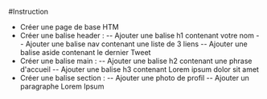 #Instruction
- Créer une page de base HTM
- Créer une balise header :
-- Ajouter une balise h1 contenant votre nom
-- Ajouter une balise nav contenant une liste de 3 liens
-- Ajouter une balise aside contenant le dernier Tweet
- Créer une balise main :
-- Ajouter une balise h2 contenant une phrase d'accueil
-- Ajouter une balise h3 contenant Lorem ipsum dolor sit amet
- Créer une balise section :
-- Ajouter une photo de profil
-- Ajouter un paragraphe Lorem Ipsum
